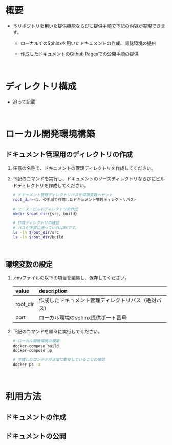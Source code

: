 # 概要
* 本リポジトリを用いた提供機能ならびに提供手順で下記の内容が実現できます。
  * ローカルでのSphinxを用いたドキュメントの作成、閲覧環境の提供
  * 作成したドキュメントのGithub Pagesでの公開手順の提供

     <br>

# ディレクトリ構成
* 追って記載
  
  <br>

# ローカル開発環境構築
## ドキュメント管理用のディレクトリの作成
1. 任意の名称で、ドキュメントの管理ディレクトリを作成してください。
2. 下記のコマンドを実行し、ドキュメントのソースディレクトリならびにビルドディレクトリを作成してください。

    ```bash
    # ドキュメント管理ディレクトリパスを環境変数へセット
    root_dir=<1. の手順で作成したドキュメント管理ディレクトリパス>

    # ソース・ビルドディレクトリの作成
    mkdir $root_dir/{src, build}

    # 作成ディレクトリの確認
    # パスが正常に通っていればOKです。
    ls -lh $root_dir/src 
    ls -lh $root_dir/build 
    ```

    <br>

## 環境変数の設定
1. .envファイルの以下の項目を編集し、保存してください。
   
    | value     | description　 
    | :---      | :---          
    | root_dir  | 作成したドキュメント管理ディレクトリパス（絶対パス）
    | port      | ローカル環境のsphinx提供ポート番号    

2. 下記のコマンドを順々に実行してください。
   
   ```bash
   # ローカル開発環境の構築
   docker-compose build
   docker-compose up

   # 生成したコンテナが正常に動作していることの確認
   docker ps -a 
   ```

   <br>

# 利用方法
## ドキュメントの作成

## ドキュメントの公開

